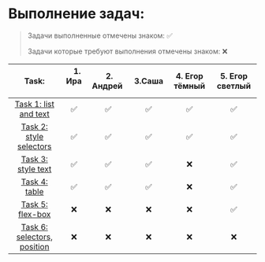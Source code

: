 # Выполнение задач:

> Задачи выполненные отмечены знаком: &#9989;
>
> Задачи которые требуют выполнения отмечены знаком: &#10060;

| Task:        | &nbsp;&nbsp; 1. Ира &nbsp;&nbsp; | &nbsp;2. Андрей&nbsp; | &nbsp;&nbsp; 3.Саша &nbsp;&nbsp; | 4. Егор тёмный | 5. Егор светлый |
|:---------------:|:---------------------:|:-----------------------:|:------------------:|:-------------:|:----------------:|
| [Task 1: list and text](https://momaesham.github.io/html-css/dz/1) | ✅ |  ✅ | ✅ | ✅ | ✅ |
| [Task 2: style selectors](https://momaesham.github.io/html-css/dz/2) | ✅ |  ✅ | ✅ | ✅ | ✅ |
| [Task 3: style text](https://momaesham.github.io/html-css/dz/3) | ✅ |  ✅ | ✅ | ❌ | ✅ |
| [Task 4: table](https://momaesham.github.io/html-css/dz/4) | ✅ | ✅ | ✅ | ❌ | ✅ |
| [Task 5: flex-box](https://momaesham.github.io/html-css/dz/5) | ❌ |  ❌ | ❌ | ❌ | ✅ |
| [Task 6: selectors, position](https://momaesham.github.io/html-css/dz/6) | ❌ |  ❌ | ❌ | ❌ | ❌ |

